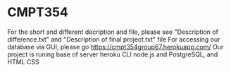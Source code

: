 # CMPT354
For the short and different decription and file, please see "Description of difference.txt" and "Description of final project.txt" file
For accessing our database via GUI, please go https://cmpt354group67.herokuapp.com/
Our project is runing base of server heroku CLI node.js and PostgreSQL, and HTML CSS
